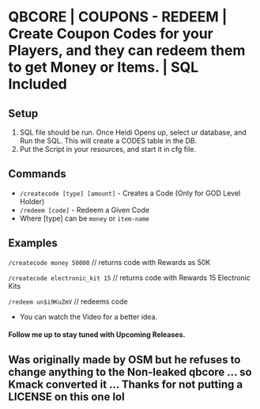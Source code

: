 # QBCORE | COUPONS - REDEEM | Create Coupon Codes for your Players, and they can redeem them to get Money or Items. | SQL Included

## Setup
1. SQL file should be run. Once Heidi Opens up, select ur database, and Run the SQL. This will create a CODES table in the DB.
2. Put the Script in your resources, and start it in cfg file. 

## Commands
- `/createcode [type] [amount]` - Creates a Code (Only for GOD Level Holder)
- `/redeem [code]` - Redeem a Given Code
- Where [type] can be `money` or `item-name`

## Examples
`/createcode money 50000` // returns code with Rewards as 50K

`/createcode electronic_kit 15` // returns code with Rewards 15 Electronic Kits

`/redeem un$i9KuZmV` // redeems code

- You can watch the Video for a better idea. 

#### Follow me up to stay tuned with Upcoming Releases.

## Was originally made by OSM but he refuses to change anything to the Non-leaked qbcore ... so Kmack converted it ... Thanks for not putting a LICENSE on this one lol 